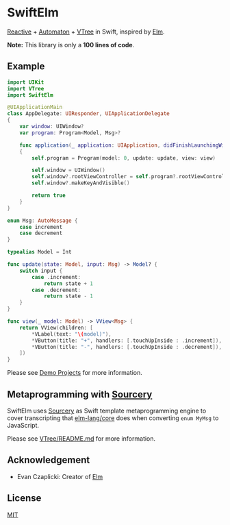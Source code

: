 # SwiftElm

[Reactive](https://github.com/ReactiveCocoa/ReactiveSwift) + [Automaton](https://github.com/inamiy/ReactiveAutomaton) + [VTree](https://github.com/inamiy/VTree) in Swift, inspired by [Elm](http://elm-lang.org).

**Note:** This library is only a **100 lines of code**.

## Example

```swift
import UIKit
import VTree
import SwiftElm

@UIApplicationMain
class AppDelegate: UIResponder, UIApplicationDelegate
{
    var window: UIWindow?
    var program: Program<Model, Msg>?

    func application(_ application: UIApplication, didFinishLaunchingWithOptions launchOptions: [UIApplicationLaunchOptionsKey: Any]?) -> Bool
    {
        self.program = Program(model: 0, update: update, view: view)

        self.window = UIWindow()
        self.window?.rootViewController = self.program?.rootViewController
        self.window?.makeKeyAndVisible()

        return true
    }
}

enum Msg: AutoMessage {
    case increment
    case decrement
}

typealias Model = Int

func update(state: Model, input: Msg) -> Model? {
    switch input {
        case .increment:
            return state + 1
        case .decrement:
            return state - 1
    }
}

func view(_ model: Model) -> VView<Msg> {
    return VView(children: [
        *VLabel(text: "\(model)"),
        *VButton(title: "+", handlers: [.touchUpInside : .increment]),
        *VButton(title: "-", handlers: [.touchUpInside : .decrement]),
    ])
}
```

Please see [Demo Projects](Demo) for more information.

## Metaprogramming with [Sourcery](https://github.com/krzysztofzablocki/Sourcery)

SwiftElm uses [Sourcery](https://github.com/krzysztofzablocki/Sourcery) as Swift template metaprogramming engine to cover transcripting that [elm-lang/core](https://github.com/elm-lang/core) does when converting `enum MyMsg` to JavaScript.

Please see [VTree/README.md](https://github.com/inamiy/VTree/blob/master/README.md#metaprogramming-with-sourcery) for more information.

## Acknowledgement

- Evan Czaplicki: Creator of [Elm](http://elm-lang.org/)

## License

[MIT](LICENSE)
